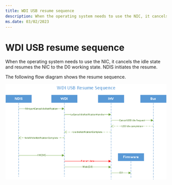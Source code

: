```yaml
---
title: WDI USB resume sequence
description: When the operating system needs to use the NIC, it cancels the idle state and resumes the NIC to the D0 working state. NDIS initiates the resume.
ms.date: 03/02/2023
---
```


# WDI USB resume sequence


When the operating system needs to use the NIC, it cancels the idle state and resumes the NIC to the D0 working state. NDIS initiates the resume.

The following flow diagram shows the resume sequence.

![wdi usb resume sequence.](images/wdi-usb-resume-sequence-flow.png)

 

 





